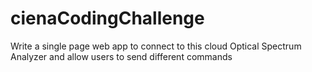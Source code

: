 # cienaCodingChallenge
Write a single page web app to connect to this cloud Optical Spectrum Analyzer and allow users to send different commands
